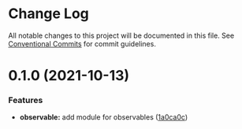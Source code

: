 # Change Log

All notable changes to this project will be documented in this file.
See [Conventional Commits](https://conventionalcommits.org) for commit guidelines.

# 0.1.0 (2021-10-13)


### Features

* **observable:** add module for observables ([1a0ca0c](https://github.com/equinor/fusion-react-components/commit/1a0ca0c2a356d7e239d8d65f8c82645febeacd02))
